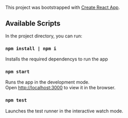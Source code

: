 This project was bootstrapped with [Create React App](https://github.com/facebook/create-react-app).

## Available Scripts

In the project directory, you can run:

### `npm install | npm i`

Installs the required dependencys to run the app

### `npm start`

Runs the app in the development mode.<br />
Open [http://localhost:3000](http://localhost:3000) to view it in the browser.

### `npm test`

Launches the test runner in the interactive watch mode.<br />



